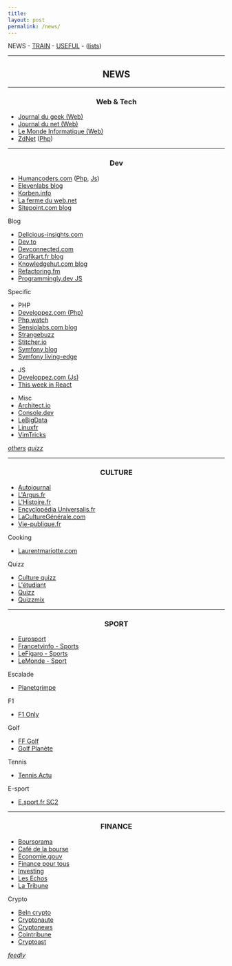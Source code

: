 ```yaml
---
title:
layout: post 
permalink: /news/ 
---
```


NEWS - [TRAIN](https://cylmat.github.io/train) - [USEFUL](https://cylmat.github.io/useful) - ([lists](https://cylmat.github.io/lists))

---
## <center>NEWS</center>
---

### <center>Web & Tech</center>

- [Journal du geek (Web)](https://www.journaldugeek.com/category/sur-le-web)
- [Journal du net (Web)](https://www.journaldunet.com/web-tech)
- [Le Monde Informatique (Web)](https://www.lemondeinformatique.fr/internet-et-e-business-11.html)
- [ZdNet](https://www.zdnet.fr) ([Php](https://www.zdnet.fr/actualites/php-4000000130q.htm))

---

### <center>Dev</center>

- [Humancoders.com](https://news.humancoders.com) ([Php](https://news.humancoders.com/t/php), [Js](https://news.humancoders.com/t/javascript))
- [Elevenlabs blog](https://blog.eleven-labs.com)
- [Korben.info](https://korben.info)
- [La ferme du web.net](https://www.lafermeduweb.net)
- [Sitepoint.com blog](https://www.sitepoint.com/blog)

Blog
- [Delicious-insights.com](https://delicious-insights.com/fr/articles-et-tutos)
- [Dev.to](https://dev.to)
- [Devconnected.com](https://devconnected.com)
- [Grafikart.fr blog](https://grafikart.fr/blog) 
- [Knowledgehut.com blog](https://www.knowledgehut.com/blog)
- [Refactoring.fm](https://refactoring.fm)
- [Programmingly.dev JS](https://programmingly.dev)

Specific
- PHP
- [Developpez.com (Php)](https://php.developpez.com)
- [Php.watch](https://php.watch)
- [Sensiolabs.com blog](https://blog.sensiolabs.com/fr)
- [Strangebuzz](https://www.strangebuzz.com/fr)
- [Stitcher.io](https://stitcher.io)
- [Symfony blog](https://symfony.com/blog)
- [Symfony living-edge](https://symfony.com/blog/category/living-on-the-edge)

+ JS
+ [Developpez.com (Js)](https://javascript.developpez.com)
+ [This week in React](https://thisweekinreact.com/articles)

* Misc
* [Architect.io](https://www.architect.io/blog)
* [Console.dev](https://console.dev)
* [LeBigData](https://www.lebigdata.fr)
* [Linuxfr](https://linuxfr.org)
* [VimTricks](https://vimtricks.com)

[_others_](https://github.com/cylmat/docs/blob/main/News.md)
[_quizz_](https://github.com/cylmat/docs/blob/main/Quizz.md)

---
  
### <center>CULTURE</center>

- [Autojournal](https://www.autojournal.fr)
- [L'Argus.fr](https://www.largus.fr/actualite-automobile/economie)
- [L'Histoire.fr](https://www.lhistoire.fr)
- [Encyclopédia Universalis.fr](https://www.universalis.fr)
- [LaCultureGénérale.com](https://www.laculturegenerale.com)
- [Vie-publique.fr](https://www.vie-publique.fr)

Cooking
+ [Laurentmariotte.com](https://www.laurentmariotte.com/petits-plats-en-equilibre)

Quizz
+ [Culture quizz](https://www.culturequizz.com)
+ [L'étudiant](https://www.letudiant.fr/quiz/culture-generale.html)
+ [Quizz](https://www.quizz.fr)
+ [Quizzmix](https://www.quizzmix.com)

---

### <center>SPORT</center>

- [Eurosport](https://www.eurosport.fr)
- [Francetvinfo - Sports](https://www.francetvinfo.fr/sports)
- [LeFigaro - Sports](https://www.lefigaro.fr/sports)
- [LeMonde - Sport](https://www.lemonde.fr/sport)

Escalade
- [Planetgrimpe](https://planetgrimpe.com)

F1
- [F1 Only](https://f1only.fr)

Golf
- [FF Golf](https://www.ffgolf.org)  
- [Golf Planète](https://www.golfplanete.com)

Tennis
- [Tennis Actu](https://www.tennisactu.net)

E-sport
- [E.sport.fr SC2](https://e.sport.fr/tag/starcraft-ii)

---

### <center>FINANCE</center>

- [Boursorama](https://www.boursorama.com/bourse/actualites)
- [Café de la bourse](https://www.cafedelabourse.com)
- [Economie.gouv](https://www.economie.gouv.fr)  
- [Finance pour tous](https://www.lafinancepourtous.com)
- [Investing](https://fr.investing.com)
- [Les Echos](https://www.lesechos.fr)  
- [La Tribune](https://www.latribune.fr)

Crypto
- [BeIn crypto](https://fr.beincrypto.com)
- [Cryptonaute](https://cryptonaute.fr)
- [Cryptonews](https://fr.cryptonews.com)
- [Cointribune](https://www.cointribune.com)
- [Cryptoast](https://cryptoast.fr)

[_feedly_](https://feedly.com)
